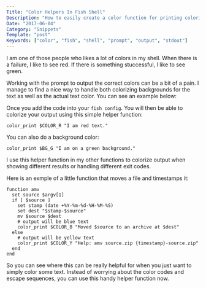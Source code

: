 ```yaml
---
Title: "Color Helpers In Fish Shell"
Description: "How to easily create a color function for printing colorized output"
Date: "2017-06-04"
Category: "Snippets"
Template: "post"
Keywords: ["color", "fish", "shell", "prompt", "output", "stdout"]
---
```


I am one of those people who likes a lot of colors in my shell. When there is a failure, I like to see red. If there is something stuccessful, I like to see green.

Working with the prompt to output the correct colors can be a bit of a pain. I manage to find a nice way to handle both colorizing backgrounds for the text as well as the actual text color. You can see an example below:

<script src="https://gist.github.com/james2doyle/acb8c065c8b4d63f557d44a77a356d59.js"></script>

Once you add the code into your `fish config`. You will then be able to colorize your output using this simple helper function:

```fish
color_print $COLOR_R "I am red text."
```

You can also do a background color:

```fish
color_print $BG_G "I am on a green background."
```

I use this helper function in my other functions to colorize output when showing different results or handling different exit codes.

Here is an exmple of a little function that moves a file and timestamps it:

```fish
function amv
  set source $argv[1]
  if [ $source ]
    set stamp (date +%Y-%m-%d-%H-%M-%S)
    set dest "$stamp-$source"
    mv $source $dest
    # output will be blue text
    color_print $COLOR_B "Moved $source to an archive at $dest"
  else
    # output will be yellow text
    color_print $COLOR_Y "Help: amv source.zip {timestamp}-source.zip"
  end
end
```

So you can see where this can be really helpful for when you just want to simply color some text. Instead of worrying about the color codes and escape sequences, you can use this handy helper function now.
